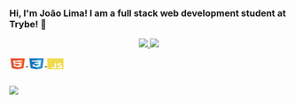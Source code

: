 ### Hi, I'm João Lima! I am a full stack web development student at Trybe! 🚀

<div align="center">
  <a href="https://github.com/JOAO-LEE">
  <img height="150em" src="https://github-readme-stats.vercel.app/api?username=JOAO-LEE&show_icons=true&theme=shades-of-purple&include_all_commits=true&count_private=true"/>
  <img height="150em" src="https://github-readme-stats.vercel.app/api/top-langs/?username=JOAO-LEE&layout=compact&langs_count=7&theme=shades-of-purple"/>
</div>
<div style="display: inline_block"><br>
  <img align="center" alt="joaolee-HTML" height="20" width="30" src="https://raw.githubusercontent.com/devicons/devicon/master/icons/html5/html5-original.svg">
  <img align="center" alt="joaolee-CSS" height="20" width="30" src="https://raw.githubusercontent.com/devicons/devicon/master/icons/css3/css3-original.svg">
  <img align="center" alt="joaolee-Js" height="20" width="30" src="https://raw.githubusercontent.com/devicons/devicon/master/icons/javascript/javascript-plain.svg" src="https://media.discordapp.net/attachments/639956127056134178/890373478988013628/Publicacoes_Instagram_1_1.png?width=676&height=676">
</div>
  
##
  
<div>
  <a href="https://www.instagram.com/joaumlee/" target="_blank"><img src="https://img.shields.io/badge/-Instagram-%23E4405F?style=for-the-badge&logo=instagram&logoColor=white" target="_blank"></a>
 
